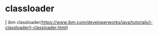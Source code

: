 # classloader

[ ibm classloader(https://www.ibm.com/developerworks/java/tutorials/j-classloader/j-classloader.html)
